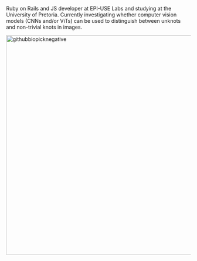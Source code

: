 Ruby on Rails and JS developer at EPI-USE Labs and studying at the University of Pretoria. Currently investigating whether computer vision models (CNNs and/or ViTs) can be used to distinguish between unknots and non-trivial knots in images.  

<img src="https://github.com/user-attachments/assets/a558b5f4-e925-4c84-be1e-37d77f9cd397" alt="githubbiopicknegative" width="600"/>
